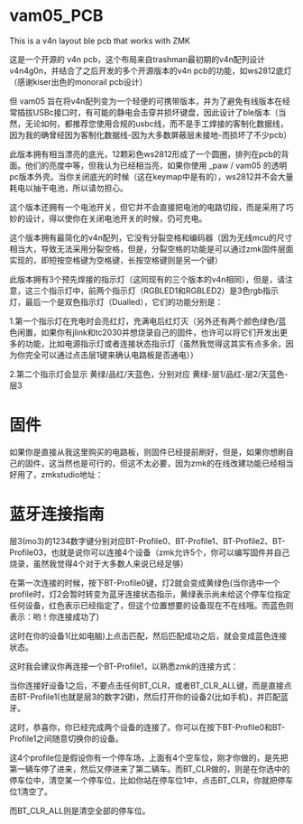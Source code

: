 # vam05_PCB
This is a v4n layout ble pcb that works with ZMK

这是一个开源的 v4n pcb，这个布局来自trashman最初期的v4n配列设计v4n4g0n，并结合了之后开发的多个开源版本的v4n pcb的功能，如ws2812底灯（感谢kiser出色的monorail pcb设计）

但 vam05 旨在将v4n配列变为一个轻便的可携带版本，并为了避免有线版本在经常插拔USBc接口时，有可能的静电会击穿并损坏键盘，因此设计了ble版本（当然，无论如何，都推荐您使用合规的usbc线，而不是手工焊接的客制化数据线，因为我的确曾经因为客制化数据线-因为大多数屏蔽层未接地-而损坏了不少pcb）

此版本拥有相当漂亮的底光，12颗彩色ws2812形成了一个圆圈，排列在pcb的背面。他们的亮度中等，但我认为已经相当亮，如果你使用 _paw / vam05 的透明pc版本外壳。当你关闭底光的时候（这在keymap中是有的），ws2812并不会大量耗电以抽干电池，所以请勿担心。

这个版本还拥有一个电池开关，但它并不会直接把电池的电路切段，而是采用了巧妙的设计，得以使你在关闭电池开关的时候，仍可充电。

这个版本拥有最简化的v4n配列，它没有分裂空格和编码器（因为无线mcu的尺寸相当大，导致无法采用分裂空格，但是，分裂空格的功能是可以通过zmk固件层面实现的，即短按空格键为空格键，长按空格键则是另一个键）

此版本拥有3个预先焊接的指示灯（这同现有的三个版本的v4n相同），但是，请注意，这三个指示灯中，前两个指示灯（RGBLED1和RGBLED2）是3色rgb指示灯，最后一个是双色指示灯（Dualled），它们的功能分别是：

1.第一个指示灯在充电时会亮红灯，充满电后红灯灭（另外还有两个颜色绿色/蓝色闲置，如果你有jlink和tc2030并想烧录自己的固件，也许可以将它们开发出更多的功能，比如电源指示灯或者连接状态指示灯（虽然我觉得这其实有点多余，因为你完全可以通过点击层1键来确认电路板是否通电））

2.第二个指示灯会显示 黄绿/品红/天蓝色，分别对应 黄绿-层1/品红-层2/天蓝色-层3


# 固件
如果你是直接从我这里购买的电路板，则固件已经提前刷好，但是，如果你想刷自己的固件，这当然也是可行的，但这不太必要，因为zmk的在线改建功能已经相当好用了，zmkstudio地址：

# 蓝牙连接指南
层3(mo3)的1234数字键分别对应BT-Profile0、BT-Profile1、BT-Profile2、BT-Profile03，也就是说你可以连接4个设备（zmk允许5个，你可以编写固件并自己烧录，虽然我觉得4个对于大多数人来说已经足够）

在第一次连接的时候，按下BT-Profile0键，灯2就会变成黄绿色(当你选中一个profile时，灯2会暂时转变为蓝牙连接状态指示，黄绿表示尚未给这个停车位指定任何设备，红色表示已经指定了，但这个位置想要的设备现在不在线哦。而蓝色则表示：哟！你连接成功了)

这时在你的设备1(比如电脑)上点击匹配，然后匹配成功之后，就会变成蓝色连接状态。

这时我会建议你再连接一个BT-Profile1，以熟悉zmk的连接方式：

当你连接好设备1之后，不要点击任何BT_CLR，或者BT_CLR_ALL键，而是直接点击BT-Profile1(也就是层3的数字2键)，然后打开你的设备2(比如手机)，并匹配蓝牙。

这时，恭喜你，你已经完成两个设备的连接了。你可以在按下BT-Profile0和BT-Profile1之间随意切换你的设备。


这4个profile位是假设你有一个停车场，上面有4个空车位，刚才你做的，是先把第一辆车停了进来，然后又停进来了第二辆车。而BT_CLR做的，则是在你选中的停车位中，清空某一个停车位，比如你站在停车位1中，点击BT_CLR，你就把停车位1清空了。

而BT_CLR_ALL则是清空全部的停车位。

